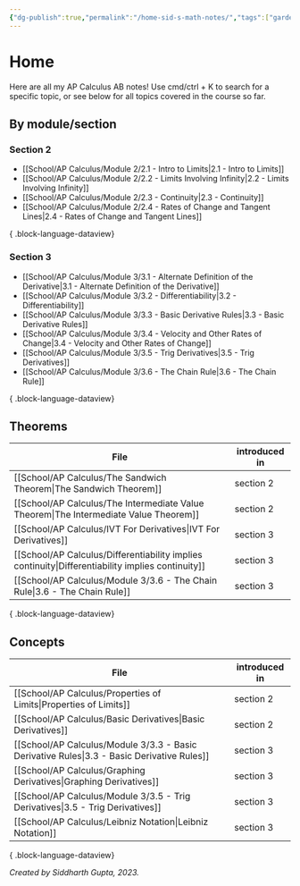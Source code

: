 ```yaml
---
{"dg-publish":true,"permalink":"/home-sid-s-math-notes/","tags":["gardenEntry"],"created":"","updated":""}
---
```


# **Home**
Here are all my AP Calculus AB notes! Use cmd/ctrl + K to search for a specific topic, or see below for all topics covered in the course so far.
## By module/section
### Section 2
- [[School/AP Calculus/Module 2/2.1 - Intro to Limits\|2.1 - Intro to Limits]]
- [[School/AP Calculus/Module 2/2.2 - Limits Involving Infinity\|2.2 - Limits Involving Infinity]]
- [[School/AP Calculus/Module 2/2.3 - Continuity\|2.3 - Continuity]]
- [[School/AP Calculus/Module 2/2.4 - Rates of Change and Tangent Lines\|2.4 - Rates of Change and Tangent Lines]]

{ .block-language-dataview}
### Section 3
- [[School/AP Calculus/Module 3/3.1 - Alternate Definition of the Derivative\|3.1 - Alternate Definition of the Derivative]]
- [[School/AP Calculus/Module 3/3.2 - Differentiability\|3.2 - Differentiability]]
- [[School/AP Calculus/Module 3/3.3 - Basic Derivative Rules\|3.3 - Basic Derivative Rules]]
- [[School/AP Calculus/Module 3/3.4 - Velocity and Other Rates of Change\|3.4 - Velocity and Other Rates of Change]]
- [[School/AP Calculus/Module 3/3.5 - Trig Derivatives\|3.5 - Trig Derivatives]]
- [[School/AP Calculus/Module 3/3.6 - The Chain Rule\|3.6 - The Chain Rule]]

{ .block-language-dataview}
## Theorems
| File                                                                                                 | introduced in |
| ---------------------------------------------------------------------------------------------------- | ------------- |
| [[School/AP Calculus/The Sandwich Theorem\|The Sandwich Theorem]]                                 | section 2     |
| [[School/AP Calculus/The Intermediate Value Theorem\|The Intermediate Value Theorem]]             | section 2     |
| [[School/AP Calculus/IVT For Derivatives\|IVT For Derivatives]]                                   | section 3     |
| [[School/AP Calculus/Differentiability implies continuity\|Differentiability implies continuity]] | section 3     |
| [[School/AP Calculus/Module 3/3.6 - The Chain Rule\|3.6 - The Chain Rule]]                        | section 3     |

{ .block-language-dataview}
## Concepts
| File                                                                                          | introduced in |
| --------------------------------------------------------------------------------------------- | ------------- |
| [[School/AP Calculus/Properties of Limits\|Properties of Limits]]                          | section 2     |
| [[School/AP Calculus/Basic Derivatives\|Basic Derivatives]]                                | section 2     |
| [[School/AP Calculus/Module 3/3.3 - Basic Derivative Rules\|3.3 - Basic Derivative Rules]] | section 3     |
| [[School/AP Calculus/Graphing Derivatives\|Graphing Derivatives]]                          | section 3     |
| [[School/AP Calculus/Module 3/3.5 - Trig Derivatives\|3.5 - Trig Derivatives]]             | section 3     |
| [[School/AP Calculus/Leibniz Notation\|Leibniz Notation]]                                  | section 3     |

{ .block-language-dataview}

*Created by Siddharth Gupta, 2023.*


